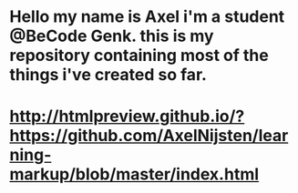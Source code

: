 
# Hello my name is Axel i'm a student @BeCode Genk. this is my repository containing most of the things i've created so far.

# http://htmlpreview.github.io/?https://github.com/AxelNijsten/learning-markup/blob/master/index.html


